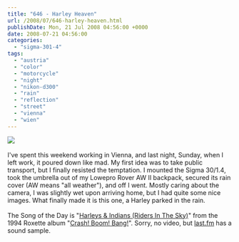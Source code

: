 ```yaml
---
title: "646 - Harley Heaven"
url: /2008/07/646-harley-heaven.html
publishDate: Mon, 21 Jul 2008 04:56:00 +0000
date: 2008-07-21 04:56:00
categories: 
  - "sigma-301-4"
tags: 
  - "austria"
  - "color"
  - "motorcycle"
  - "night"
  - "nikon-d300"
  - "rain"
  - "reflection"
  - "street"
  - "vienna"
  - "wien"
---
```

<a href="https://d25zfm9zpd7gm5.cloudfront.net/1200x1200/2008/20080720_210018_ps.jpg" target="_blank"><img src="https://d25zfm9zpd7gm5.cloudfront.net/0600x0600/2008/20080720_210018_ps.jpg"/></a><br/><br/>I've spent this weekend working in Vienna, and last night, Sunday, when I left work, it poured down like mad. My first idea was to take public transport, but I finally resisted the temptation. I mounted the Sigma 30/1.4, took the umbrella out of my Lowepro Rover AW II backpack, secured its rain cover (AW means "all weather"), and off I went. Mostly caring about the camera, I was slightly wet upon arriving  home, but I had quite some nice images. What finally made it is this one, a Harley parked in the rain.<br/><br/>The Song of the Day is "<a href="http://www.lyricstime.com/roxette-harleys-indians-lyrics.html" target="_blank">Harleys & Indians (Riders In The Sky)</a>" from the 1994 Roxette album "<a href="http://www.amazon.com/Crash-Boom-Bang-Roxette/dp/B000002TPD" target="_blank">Crash! Boom! Bang!</a>". Sorry, no video, but <a href="http://www.last.fm/music/Roxette/_/Harleys%2B%2526%2BIndians%2B%2528Riders%2Bin%2Bthe%2BSky%2529" target="_blank">last.fm</a> has a sound sample.
